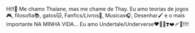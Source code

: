 Hi!!🥀
Me chamo Thaiane, mas me chame de Thay. 
Eu amo teorias de jogos🎮, filosofia📚, gatos🐱, Fanfics/Livros📘, Musicas🎧, Desenhar🖌️ e o mais importante NA MINHA VIDA... Eu amo Undertale/Underverse♥️💟💓❣️❤️‍🩹💞!!!!
